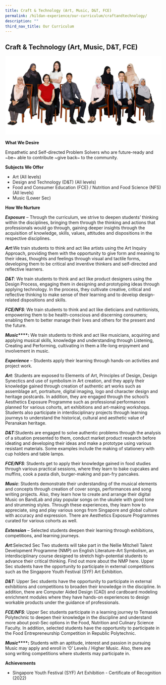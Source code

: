 ```yaml
---
title: Craft & Technology (Art, Music, D&T, FCE)
permalink: /hildan-experience/our-curriculum/craftandtechnology/
description: ""
third_nav_title: Our Curriculum
---
```

## Craft &amp;  Technology (Art, Music, D&amp;T, FCE)

![](/images/Staff/craft%20and%20tech.jpg)

**What We Desire**

Empathetic and Self-directed Problem Solvers who are future-ready and ~be~ able to contribute ~give back~ to the community.

**Subjects We Offer**

* Art (All levels)
* Design and Technology (D&T) (All levels)
* Food and Consumer Education (FCE) / Nutrition and Food Science (NFS) (All levels)
* Music (Lower Sec)

**How We Nurture**

**_Exposure_** – Through the curriculum, we strive to deepen students’ thinking within the disciplines, bringing them through the thinking and actions that professionals would go through, gaining deeper insights through the acquisition of knowledge, skills, values, attitudes and dispositions in the respective disciplines.

**_Art_**:We train students to think and act like artists using the Art Inquiry Approach, providing them with the opportunity to give form and meaning to their ideas, thoughts and feelings through visual and tactile forms, developing them to be critical and inventive thinkers and self-directed and reflective learners.

**_D&T_**: We train students to think and act like product designers using the Design Process, engaging them in designing and prototyping ideas through applying technology. In the process, they cultivate creative, critical and reflective thinking to make sense of their learning and to develop design-related dispositions and skills.

**_FCE/NFS_**: We train students to think and act like dieticians and nutritionists, empowering them to be health-conscious and discerning consumers; enabling them to better manage their lives and others for the present and the future.

**_Music_****:** We train students to think and act like musicians, acquiring and applying musical skills, knowledge and understanding through Listening, Creating and Performing, cultivating in them a life-long enjoyment and involvement in music.

**_Experience_** – Students apply their learning through hands-on activities and project work.

**_Art_**: Students are exposed to Elements of Art, Principles of Design, Design Synectics and use of symbolism in Art creation, and they apply their knowledge gained through creation of authentic art works such as assemblage art, portraiture, digital imaging, logo and character design and heritage postcards. In addition, they are engaged through the school’s Aesthetics Exposure Programme such as professional performances planned for various cohorts, art exhibitions and art-making workshops. Students also participate in interdisciplinary projects through learning journeys to understand the historical, cultural and aesthetic value of Peranakan heritage.

**_D&T_**:Students are engaged to solve authentic problems through the analysis of a situation presented to them, conduct market product research before ideating and developing their ideas and make a prototype using various resistant materials. Some examples include the making of stationery with cup holders and table lamps.

**_FCE/NFS_**: Students get to apply their knowledge gained in food studies through various practical sessions, where they learn to bake cupcakes and muffins, cook a pasta dish, burger-making and pan-fry pancakes.

**_Music_**: Students demonstrate their understanding of the musical elements and concepts through creation of cover songs, performances and song writing projects. Also, they learn how to create and arrange their digital Music on BandLab and play popular songs on the ukulele with good tone and strumming styles. Through these experiences, they learn how to appreciate, sing and play various songs from Singapore and global culture with accuracy and expression. There are Aesthetics Exposure Programmes curated for various cohorts as well.

**_Extension_** – Selected students deepen their learning through exhibitions, competitions, and learning journeys.

**_Art_**:Selected Sec Two students will take part in the Nellie Mitchell Talent Development Programme (NMP) on English Literature-Art Symbolism, an interdisciplinary course designed to stretch high-potential students to advance their critical thinking. Find out more about the NMP here. Upper Sec students have the opportunity to participate in external competitions such as the Singapore Youth Festival (SYF) Art Exhibition.

**_D&T_**: Upper Sec students have the opportunity to participate in external exhibitions and competitions to broaden their knowledge in the discipline. In addition, there are Computer Aided Design (CAD) and cardboard modeling enrichment modules where they have hands-on experiences to design workable products under the guidance of professionals.

**_FCE/NFS_**: Upper Sec students participate in a learning journey to Temasek Polytechnic to deepen their knowledge in the discipline and understand more about post-Sec options in the Food, Nutrition and Culinary Science Faculty. In addition, selected students have the opportunity to participate in the Food Entrepreneurship Competition in Republic Polytechnic.

**_Music_****:** Students with an aptitude, interest and passion in pursuing Music may apply and enroll in ‘O’ Levels / Higher Music. Also, there are song writing competitions where students may participate in.

**Achievements**

* Singapore Youth Festival (SYF) Art Exhibition - Certificate of Recognition (2022)